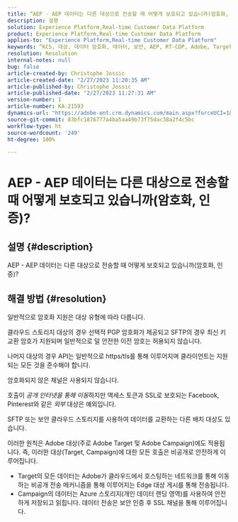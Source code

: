 ```yaml
---
title: “AEP - AEP 데이터는 다른 대상으로 전송할 때 어떻게 보호되고 있습니까(암호화, 인증)?”
description: 설명
solution: Experience Platform,Real-time Customer Data Platform
product: Experience Platform,Real-time Customer Data Platform
applies-to: "Experience Platform,Real-time Customer Data Platform"
keywords: “KCS, 대상, 데이터 암호화, 데이터, 보안, AEP, RT-CDP, Adobe, Target, Campaign”
resolution: Resolution
internal-notes: null
bug: false
article-created-by: Christophe Jossic
article-created-date: "2/27/2023 11:20:35 AM"
article-published-by: Christophe Jossic
article-published-date: "2/27/2023 11:27:31 AM"
version-number: 1
article-number: KA-21593
dynamics-url: "https://adobe-ent.crm.dynamics.com/main.aspx?forceUCI=1&pagetype=entityrecord&etn=knowledgearticle&id=070e31be-90b6-ed11-83fe-6045bd006a22"
source-git-commit: 83bfc1876777a4ba5aa49b73f75dac38a2f4c5bc
workflow-type: ht
source-wordcount: '249'
ht-degree: 100%

---
```


# AEP - AEP 데이터는 다른 대상으로 전송할 때 어떻게 보호되고 있습니까(암호화, 인증)?

## 설명 {#description}

AEP - AEP 데이터는 다른 대상으로 전송할 때 어떻게 보호되고 있습니까(암호화, 인증)?

## 해결 방법 {#resolution}


일반적으로 암호화 지원은 대상 유형에 따라 다릅니다.

클라우드 스토리지 대상의 경우 선택적 PGP 암호화가 제공되고 SFTP의 경우 최신 키 교환 암호가 지원되며 일반적으로 덜 안전한 이전 암호는 허용되지 않습니다.

나머지 대상의 경우 API는 일반적으로 https/tls를 통해 이루어지며 클라이언트는 지원되는 모든 것을 준수해야 합니다.

암호화되지 않은 채널은 사용되지 않습니다.

호출이 *공개 인터넷을 통해 이동*하지만 액세스 토큰과 SSL로 보호되는 Facebook, Pinterest와 같은 *외부* 대상은 예외입니다.

SFTP 또는 보안 클라우드 스토리지를 사용하여 데이터를 교환하는 다른 배치 대상도 있습니다.



이러한 원칙은 Adobe 대상(주로 Adobe Target 및 Adobe Campaign)에도 적용됩니다. 즉, 이러한 대상(Target, Campaign)에 대한 모든 호출은 비공개로 안전하게 이루어집니다.

- Target의 모든 데이터는 Adobe가 클라우드에서 호스팅하는 네트워크를 통해 이동하는 비공개 전송 메커니즘을 통해 이루어지는 Edge 대상 게시를 통해 전송됩니다.
- Campaign의 데이터는 Azure 스토리지(개인 데이터 랜딩 영역)를 사용하여 안전하게 저장되고 읽힙니다. 데이터 전송은 보안 인증 후 SSL 채널을 통해 이루어집니다.



